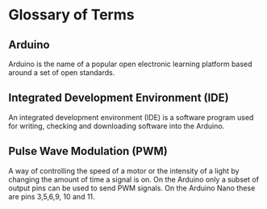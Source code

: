 # Glossary of Terms

## Arduino

Arduino is the name of a popular open electronic learning platform based around a set of open standards.

## Integrated Development Environment \(IDE\)

An integrated development environment \(IDE\) is a software program used for writing, checking and downloading software into the Arduino.

## Pulse Wave Modulation \(PWM\)

A way of controlling the speed of a motor or the intensity of a light by changing the amount of time a signal is on.  On the Arduino only a subset of output pins can be used to send PWM signals.  On the Arduino Nano these are pins 3,5,6,9, 10 and 11.

